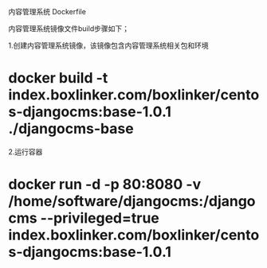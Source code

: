 内容管理系统 Dockerfile

内容管理系统镜像文件build步骤如下；

1.创建内容管理系统镜像，该镜像包含内容管理系统相关包和环境

# docker build -t index.boxlinker.com/boxlinker/centos-djangocms:base-1.0.1 ./djangocms-base

2.运行容器

# docker run -d -p 80:8080 -v /home/software/djangocms:/djangocms --privileged=true index.boxlinker.com/boxlinker/centos-djangocms:base-1.0.1
